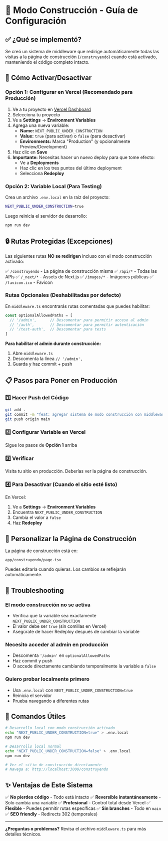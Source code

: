 # 🚧 Modo Construcción - Guía de Configuración

## ✅ ¿Qué se implementó?

Se creó un sistema de middleware que redirige automáticamente todas las visitas a la página de construcción (`/construyendo`) cuando está activado, manteniendo el código completo intacto.

## 🎯 Cómo Activar/Desactivar

### **Opción 1: Configurar en Vercel (Recomendado para Producción)**

1. Ve a tu proyecto en [Vercel Dashboard](https://vercel.com/dashboard)
2. Selecciona tu proyecto
3. Ve a **Settings** → **Environment Variables**
4. Agrega una nueva variable:
   - **Name:** `NEXT_PUBLIC_UNDER_CONSTRUCTION`
   - **Value:** `true` (para activar) o `false` (para desactivar)
   - **Environments:** Marca "Production" (y opcionalmente Preview/Development)
5. Haz clic en **Save**
6. **Importante:** Necesitas hacer un nuevo deploy para que tome efecto:
   - Ve a **Deployments**
   - Haz clic en los tres puntos del último deployment
   - Selecciona **Redeploy**

### **Opción 2: Variable Local (Para Testing)**

Crea un archivo `.env.local` en la raíz del proyecto:

```bash
NEXT_PUBLIC_UNDER_CONSTRUCTION=true
```

Luego reinicia el servidor de desarrollo:
```bash
npm run dev
```

## 🔒 Rutas Protegidas (Excepciones)

Las siguientes rutas **NO se redirigen** incluso con el modo construcción activado:

✅ `/construyendo` - La página de construcción misma
✅ `/api/*` - Todas las APIs
✅ `/_next/*` - Assets de Next.js
✅ `/images/*` - Imágenes públicas
✅ `/favicon.ico` - Favicon

### Rutas Opcionales (Deshabilitadas por defecto)

En `middleware.ts` encontrarás rutas comentadas que puedes habilitar:

```typescript
const optionalAllowedPaths = [
  // '/admin',      // Descomentar para permitir acceso al admin
  // '/auth',       // Descomentar para permitir autenticación
  // '/test-auth',  // Descomentar para tests
]
```

**Para habilitar el admin durante construcción:**
1. Abre `middleware.ts`
2. Descomenta la línea `// '/admin',`
3. Guarda y haz commit + push

## 📋 Pasos para Poner en Producción

### 1️⃣ Hacer Push del Código

```bash
git add .
git commit -m "feat: agregar sistema de modo construcción con middleware"
git push origin main
```

### 2️⃣ Configurar Variable en Vercel

Sigue los pasos de **Opción 1** arriba

### 3️⃣ Verificar

Visita tu sitio en producción. Deberías ver la página de construcción.

### 4️⃣ Para Desactivar (Cuando el sitio esté listo)

En Vercel:
1. Ve a **Settings** → **Environment Variables**
2. Encuentra `NEXT_PUBLIC_UNDER_CONSTRUCTION`
3. Cambia el valor a `false`
4. Haz **Redeploy**

## 🎨 Personalizar la Página de Construcción

La página de construcción está en:
```
app/construyendo/page.tsx
```

Puedes editarla cuando quieras. Los cambios se reflejarán automáticamente.

## 🔧 Troubleshooting

### El modo construcción no se activa
- Verifica que la variable sea exactamente `NEXT_PUBLIC_UNDER_CONSTRUCTION`
- El valor debe ser `true` (sin comillas en Vercel)
- Asegúrate de hacer Redeploy después de cambiar la variable

### Necesito acceder al admin en producción
- Descomenta `'/admin'` en `optionalAllowedPaths`
- Haz commit y push
- O accede directamente cambiando temporalmente la variable a `false`

### Quiero probar localmente primero
- Usa `.env.local` con `NEXT_PUBLIC_UNDER_CONSTRUCTION=true`
- Reinicia el servidor
- Prueba navegando a diferentes rutas

## 📱 Comandos Útiles

```bash
# Desarrollo local con modo construcción activado
echo "NEXT_PUBLIC_UNDER_CONSTRUCTION=true" > .env.local
npm run dev

# Desarrollo local normal
echo "NEXT_PUBLIC_UNDER_CONSTRUCTION=false" > .env.local
npm run dev

# Ver el sitio de construcción directamente
# Navega a: http://localhost:3000/construyendo
```

## ✨ Ventajas de Este Sistema

✅ **No pierdes código** - Todo está intacto
✅ **Reversible instantáneamente** - Solo cambia una variable
✅ **Profesional** - Control total desde Vercel
✅ **Flexible** - Puedes permitir rutas específicas
✅ **Sin branches** - Todo en `main`
✅ **SEO friendly** - Redirects 302 (temporales)

---

**¿Preguntas o problemas?** Revisa el archivo `middleware.ts` para más detalles técnicos.

